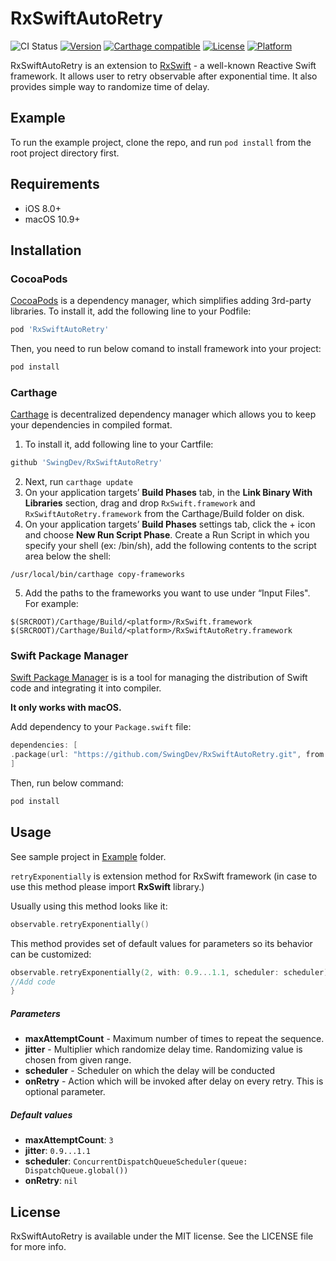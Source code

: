 # RxSwiftAutoRetry

![CI Status](https://app.bitrise.io/app/ed98584975d8f98a/status.svg?token=a_tPFWvR2HKJmI3Gv-Ew0Q)
[![Version](https://img.shields.io/cocoapods/v/RxSwiftAutoRetry.svg?style=flat)](https://cocoapods.org/pods/RxSwiftAutoRetry)
[![Carthage compatible](https://img.shields.io/badge/Carthage-compatible-4BC51D.svg?style=flat)](https://github.com/Carthage/Carthage)
[![License](https://img.shields.io/cocoapods/l/RxSwiftAutoRetry.svg?style=flat)](https://cocoapods.org/pods/RxSwiftAutoRetry)
[![Platform](https://img.shields.io/cocoapods/p/RxSwiftAutoRetry.svg?style=flat)](https://cocoapods.org/pods/RxSwiftAutoRetry)

RxSwiftAutoRetry is an extension to [RxSwift](https://github.com/ReactiveX/RxSwift) - a well-known Reactive Swift framework.
It allows user to retry observable after exponential time. It also provides simple way to randomize time of delay.

## Example

To run the example project, clone the repo, and run `pod install` from the root project directory first.

## Requirements
* iOS 8.0+
* macOS 10.9+
## Installation
### CocoaPods
[CocoaPods](https://cocoapods.org)  is a dependency manager, which simplifies adding 3rd-party libraries. To install it, add the following line to your Podfile:

```ruby
pod 'RxSwiftAutoRetry'
```
Then, you need to run below comand to install framework into your project:
```ruby
pod install
```
### Carthage
[Carthage](https://github.com/Carthage/Carthage) is decentralized dependency manager which allows you to keep your dependencies in compiled format. 
1. To install it, add following line to your Cartfile:
```ruby
github 'SwingDev/RxSwiftAutoRetry'
```
2. Next, run `carthage update`
3. On your application targets’ **Build Phases** tab, in the **Link Binary With Libraries** section, drag and drop `RxSwift.framework` and `RxSwiftAutoRetry.framework` from the Carthage/Build folder on disk.
4. On your application targets’ **Build Phases** settings tab, click the + icon and choose **New Run Script Phase**. Create a Run Script in which you specify your shell (ex: /bin/sh), add the following contents to the script area below the shell:
```
/usr/local/bin/carthage copy-frameworks
```
5. Add the paths to the frameworks you want to use under “Input Files". For example:
```
$(SRCROOT)/Carthage/Build/<platform>/RxSwift.framework
$(SRCROOT)/Carthage/Build/<platform>/RxSwiftAutoRetry.framework
```
### Swift Package Manager
[Swift Package Manager](https://swift.org/package-manager/) is is a tool for managing the distribution of Swift code and integrating it into compiler.

**It only works with macOS.**

Add dependency to your `Package.swift` file:
``` swift
dependencies: [
.package(url: "https://github.com/SwingDev/RxSwiftAutoRetry.git", from: "0.9"))
]
```
Then, run below command:
```ruby
pod install
```
## Usage
See sample project in [Example](ExampleApp/) folder.

`retryExponentially` is extension method for RxSwift framework (in case to use this method please import **RxSwift** library.)

Usually using this method looks like it:
```Swift
observable.retryExponentially()
```
This method provides set of default values for parameters so its behavior can be customized:
```Swift
observable.retryExponentially(2, with: 0.9...1.1, scheduler: scheduler) { error in
//Add code
}
```

##### Parameters
* **maxAttemptCount** - Maximum number of times to repeat the sequence.
* **jitter** - Multiplier which randomize delay time. Randomizing value is chosen from given range.
* **scheduler** - Scheduler on which the delay will be conducted
* **onRetry** - Action which will be invoked after delay on every retry. This is optional parameter.

##### Default values
* **maxAttemptCount**:  `3`
* **jitter**: `0.9...1.1`
* **scheduler**: `ConcurrentDispatchQueueScheduler(queue: DispatchQueue.global())`
* **onRetry**: `nil`
## License

RxSwiftAutoRetry is available under the MIT license. See the LICENSE file for more info.
